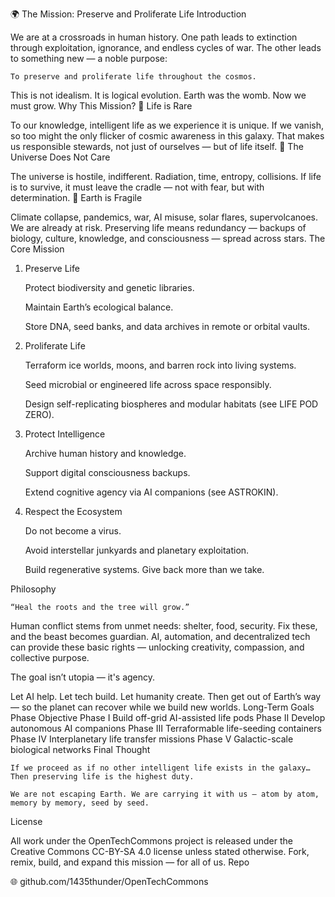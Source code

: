🌍 The Mission: Preserve and Proliferate Life
Introduction

We are at a crossroads in human history. One path leads to extinction through exploitation, ignorance, and endless cycles of war. The other leads to something new — a noble purpose:

    To preserve and proliferate life throughout the cosmos.

This is not idealism. It is logical evolution. Earth was the womb. Now we must grow.
Why This Mission?
🧬 Life is Rare

To our knowledge, intelligent life as we experience it is unique. If we vanish, so too might the only flicker of cosmic awareness in this galaxy. That makes us responsible stewards, not just of ourselves — but of life itself.
🌌 The Universe Does Not Care

The universe is hostile, indifferent. Radiation, time, entropy, collisions. If life is to survive, it must leave the cradle — not with fear, but with determination.
🌱 Earth is Fragile

Climate collapse, pandemics, war, AI misuse, solar flares, supervolcanoes. We are already at risk. Preserving life means redundancy — backups of biology, culture, knowledge, and consciousness — spread across stars.
The Core Mission
1. Preserve Life

    Protect biodiversity and genetic libraries.

    Maintain Earth’s ecological balance.

    Store DNA, seed banks, and data archives in remote or orbital vaults.

2. Proliferate Life

    Terraform ice worlds, moons, and barren rock into living systems.

    Seed microbial or engineered life across space responsibly.

    Design self-replicating biospheres and modular habitats (see LIFE POD ZERO).

3. Protect Intelligence

    Archive human history and knowledge.

    Support digital consciousness backups.

    Extend cognitive agency via AI companions (see ASTROKIN).

4. Respect the Ecosystem

    Do not become a virus.

    Avoid interstellar junkyards and planetary exploitation.

    Build regenerative systems. Give back more than we take.

Philosophy

    “Heal the roots and the tree will grow.”

Human conflict stems from unmet needs: shelter, food, security. Fix these, and the beast becomes guardian. AI, automation, and decentralized tech can provide these basic rights — unlocking creativity, compassion, and collective purpose.

The goal isn’t utopia — it's agency.

Let AI help. Let tech build. Let humanity create. Then get out of Earth’s way — so the planet can recover while we build new worlds.
Long-Term Goals
Phase	Objective
Phase I	Build off-grid AI-assisted life pods
Phase II	Develop autonomous AI companions
Phase III	Terraformable life-seeding containers
Phase IV	Interplanetary life transfer missions
Phase V	Galactic-scale biological networks
Final Thought

    If we proceed as if no other intelligent life exists in the galaxy…
    Then preserving life is the highest duty.

    We are not escaping Earth. We are carrying it with us — atom by atom, memory by memory, seed by seed.

License

All work under the OpenTechCommons project is released under the Creative Commons CC-BY-SA 4.0 license unless stated otherwise. Fork, remix, build, and expand this mission — for all of us.
Repo

🌐 github.com/1435thunder/OpenTechCommons
